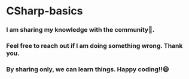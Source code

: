 # CSharp-basics
### I am sharing my knowledge with the community🚀. 
### Feel free to reach out if I am doing something wrong. Thank you.
### By sharing only, we can learn things. Happy coding!!😄
